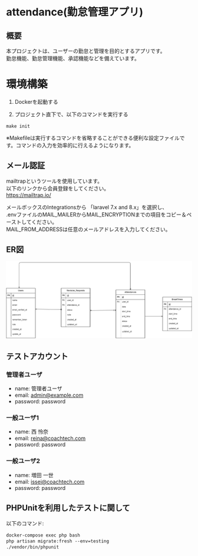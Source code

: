 # attendance(勤怠管理アプリ)

## 概要
本プロジェクトは、ユーザーの勤怠と管理を目的とするアプリです。  
勤怠機能、勤怠管理機能、承認機能などを備えています。

# 環境構築

1. Dockerを起動する

2. プロジェクト直下で、以下のコマンドを実行する

```
make init
```

※Makefileは実行するコマンドを省略することができる便利な設定ファイルです。コマンドの入力を効率的に行えるようになります。<br>

## メール認証
mailtrapというツールを使用しています。<br>
以下のリンクから会員登録をしてください。　<br>
https://mailtrap.io/

メールボックスのIntegrationsから 「laravel 7.x and 8.x」を選択し、　<br>
.envファイルのMAIL_MAILERからMAIL_ENCRYPTIONまでの項目をコピー＆ペーストしてください。　<br>
MAIL_FROM_ADDRESSは任意のメールアドレスを入力してください。　



## ER図
![alt](./ER.drawio.png)

## テストアカウント

### 管理者ユーザ
- name: 管理者ユーザ
- email: admin@example.com
- password: password

### 一般ユーザ1
- name: 西 怜奈  
- email: reina@coachtech.com
- password: password

### 一般ユーザ2
- name: 増田 一世
- email: issei@coachtech.com  
- password: password

## PHPUnitを利用したテストに関して
以下のコマンド:  
```
docker-compose exec php bash
php artisan migrate:fresh --env=testing
./vendor/bin/phpunit
```
  
